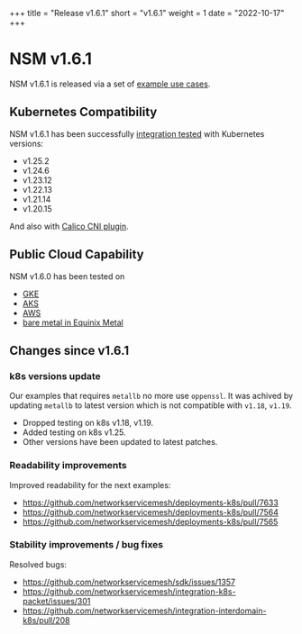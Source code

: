 +++
title = "Release v1.6.1"
short = "v1.6.1"
weight = 1
date = "2022-10-17"
+++


# NSM v1.6.1

NSM v1.6.1 is released via a set of [example use cases](https://github.com/networkservicemesh/deployments-k8s/tree/release/v1.6.1).

## Kubernetes Compatibility
NSM v1.6.1 has been successfully [integration tested](https://github.com/networkservicemesh/integration-k8s-kind/actions/runs/3271188621) with Kubernetes versions:

- v1.25.2
- v1.24.6
- v1.23.12
- v1.22.13
- v1.21.14
- v1.20.15

And also with [Calico CNI plugin](https://www.tigera.io/project-calico/).



## Public Cloud Capability

NSM v1.6.0 has been tested on 
- [GKE](https://github.com/networkservicemesh/integration-k8s-gke/actions/runs/3271189442)
- [AKS](https://github.com/networkservicemesh/integration-k8s-aks/actions/runs/3271188767)
- [AWS](https://github.com/networkservicemesh/integration-k8s-aws/actions/runs/3271190013)
- [bare metal in Equinix Metal](https://github.com/networkservicemesh/integration-k8s-packet/actions/runs/3271190113)

## Changes since v1.6.1

### k8s versions update

Our examples that requires `metallb` no more use `oppenssl`. It was achived by updating `metallb` to latest version which is not compatible with `v1.18`, `v1.19`.

- Dropped testing on k8s v1.18, v1.19. 
- Added testing on k8s v1.25.
- Other versions have been updated to latest patches.

### Readability improvements

Improved readability for the next examples:
- https://github.com/networkservicemesh/deployments-k8s/pull/7633
- https://github.com/networkservicemesh/deployments-k8s/pull/7564
- https://github.com/networkservicemesh/deployments-k8s/pull/7565

### Stability improvements / bug fixes

Resolved bugs:
- https://github.com/networkservicemesh/sdk/issues/1357
- https://github.com/networkservicemesh/integration-k8s-packet/issues/301
- https://github.com/networkservicemesh/integration-interdomain-k8s/pull/208

